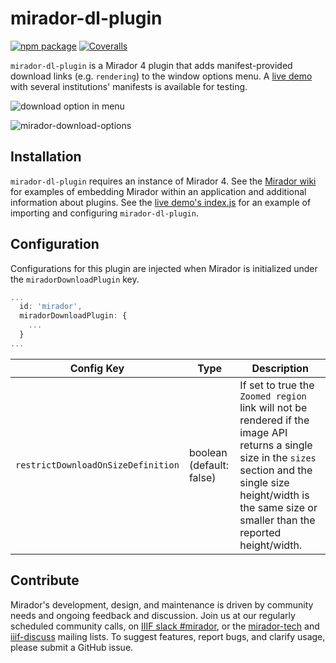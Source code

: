 # mirador-dl-plugin

[![npm package][npm-badge]][npm]
[![Coveralls][coveralls-badge]][coveralls]

`mirador-dl-plugin` is a Mirador 4 plugin that adds manifest-provided download links (e.g. `rendering`) to the window options menu. A [live demo](https://mirador-download-plugin.netlify.app/) with several institutions' manifests is available for testing.

![download option in menu](https://user-images.githubusercontent.com/5402927/87057974-5e665a80-c1bc-11ea-8f10-7b783bdc972f.png)

![mirador-download-options](https://user-images.githubusercontent.com/5402927/87057857-3d056e80-c1bc-11ea-8860-7662208c19fa.png)


[npm-badge]: https://img.shields.io/npm/v/mirador-dl-plugin.png?style=flat-square
[npm]: https://www.npmjs.org/package/mirador-dl-plugin

[coveralls-badge]: https://img.shields.io/coveralls/user/repo/main.png?style=flat-square
[coveralls]: https://coveralls.io/github/user/repo

## Installation

`mirador-dl-plugin` requires an instance of Mirador 4. See the [Mirador wiki](https://github.com/ProjectMirador/mirador/wiki) for examples of embedding Mirador within an application and additional information about plugins. See the [live demo's index.js](https://github.com/ProjectMirador/mirador-dl-plugin/blob/main/demo/src/index.js) for an example of importing and configuring `mirador-dl-plugin`.

## Configuration

Configurations for this plugin are injected when Mirador is initialized under the `miradorDownloadPlugin` key.

```js
...
  id: 'mirador',
  miradorDownloadPlugin: {
    ...
  }
...
```

| Config Key | Type | Description |
| --- | --- | --- |
| `restrictDownloadOnSizeDefinition` | boolean (default: false) | If set to true the `Zoomed region` link will not be rendered if the image API returns a single size in the `sizes` section and the single size height/width is the same size or smaller than the reported height/width. |

## Contribute
Mirador's development, design, and maintenance is driven by community needs and ongoing feedback and discussion. Join us at our regularly scheduled community calls, on [IIIF slack #mirador](http://bit.ly/iiif-slack), or the [mirador-tech](https://groups.google.com/forum/#!forum/mirador-tech) and [iiif-discuss](https://groups.google.com/forum/#!forum/iiif-discuss) mailing lists. To suggest features, report bugs, and clarify usage, please submit a GitHub issue.

